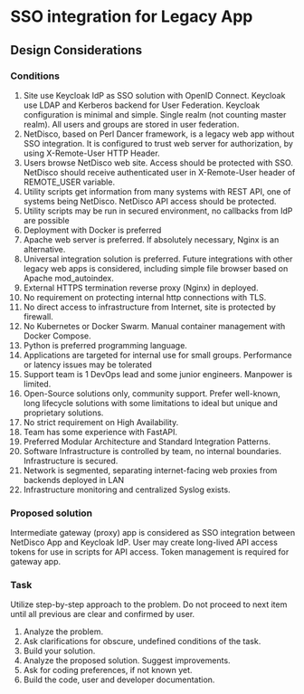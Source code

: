 
# SSO integration for Legacy App

## Design Considerations

### Conditions

1. Site use Keycloak IdP as SSO solution with OpenID Connect. Keycloak use LDAP and Kerberos backend for User Federation. Keycloak configuration is minimal and simple. Single realm (not counting master realm). All users and groups are stored in user federation.
2. NetDisco, based on Perl Dancer framework, is a legacy web app without SSO integration. It is configured to trust web server for authorization, by using X-Remote-User HTTP Header.
3. Users browse NetDisco web site. Access should be protected with SSO. NetDisco should receive authenticated user in X-Remote-User header of REMOTE_USER variable.
4. Utility scripts get information from many systems with REST API, one of systems being NetDisco. NetDisco API access should be protected.
5. Utility scripts may be run in secured environment, no callbacks from IdP are possible
6. Deployment with Docker is preferred
7. Apache web server is preferred. If absolutely necessary, Nginx is an alternative.
8. Universal integration solution is preferred. Future integrations with other legacy web apps is considered, including simple file browser based on Apache mod_autoindex.
9. External HTTPS termination reverse proxy (Nginx) in deployed.
10. No requirement on protecting internal http connections with TLS.
11. No direct access to infrastructure from Internet, site is protected by firewall.
12. No Kubernetes or Docker Swarm. Manual container management with Docker Compose.
13. Python is preferred programming language.
14. Applications are targeted for internal use for small groups. Performance or latency issues may be tolerated
15. Support team is 1 DevOps lead and some junior engineers. Manpower is limited.
16. Open-Source solutions only, community support. Prefer well-known, long lifecycle solutions with some limitations to ideal but unique and proprietary solutions.
17. No strict requirement on High Availability.
18. Team has some experience with FastAPI.
19. Preferred Modular Architecture and Standard Integration Patterns.
20. Software Infrastructure is controlled by team, no internal boundaries. Infrastructure is secured.
21. Network is segmented, separating internet-facing web proxies from backends deployed in LAN
22. Infrastructure monitoring and centralized Syslog exists.

### Proposed solution

Intermediate gateway (proxy) app is considered as SSO integration between NetDisco App and Keycloak IdP.
User may create long-lived API access tokens for use in scripts for API access.
Token management is required for gateway app.

### Task

Utilize step-by-step approach to the problem. Do not proceed to next item until all previous are clear and confirmed by user.

1. Analyze the problem.
2. Ask clarifications for obscure, undefined conditions of the task.
3. Build your solution.
4. Analyze the proposed solution. Suggest improvements.
5. Ask for coding preferences, if not known yet.
6. Build the code, user and developer documentation.
